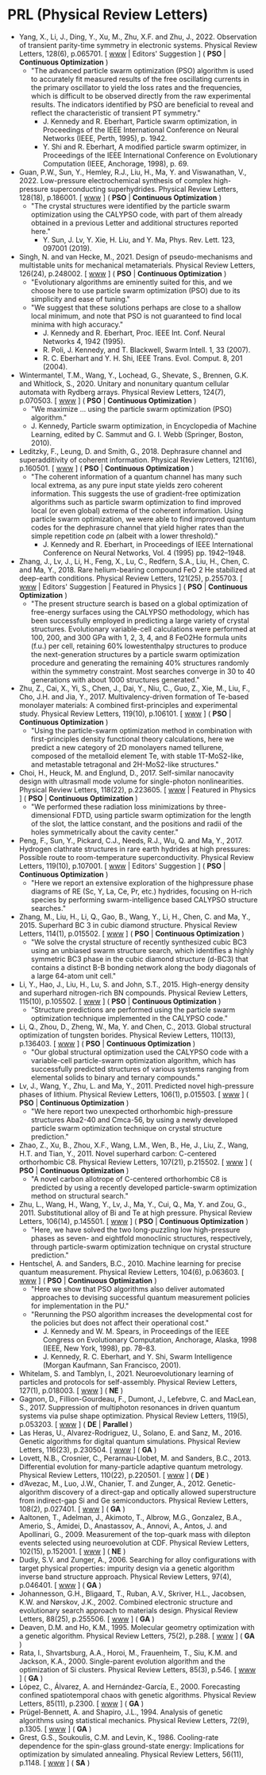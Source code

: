# PRL (Physical Review Letters)

* Yang, X., Li, J., Ding, Y., Xu, M., Zhu, X.F. and Zhu, J., 2022. Observation of transient parity-time symmetry in electronic systems. Physical Review Letters, 128(6), p.065701. [ [www](https://journals.aps.org/prl/abstract/10.1103/PhysRevLett.128.065701) | Editors' Suggestion ] ( **PSO** | **Continuous Optimization** )
  * "The advanced particle swarm optimization (PSO) algorithm is used to accurately fit measured results of the free oscillating currents in the primary oscillator to yield the loss rates and the frequencies, which is difficult to be observed directly from the raw experimental results. The indicators identified by PSO are beneficial to reveal and reflect the characteristic of transient PT symmetry."
    *  J. Kennedy and R. Eberhart, Particle swarm optimization, in Proceedings of the IEEE International Conference on Neural Networks (IEEE, Perth, 1995), p. 1942.
    * Y. Shi and R. Eberhart, A modified particle swarm optimizer, in Proceedings of the IEEE International Conference on Evolutionary Computation (IEEE, Anchorage, 1998), p. 69.
* Guan, P.W., Sun, Y., Hemley, R.J., Liu, H., Ma, Y. and Viswanathan, V., 2022. Low-pressure electrochemical synthesis of complex high-pressure superconducting superhydrides. Physical Review Letters, 128(18), p.186001. [ [www](https://journals.aps.org/prl/abstract/10.1103/PhysRevLett.128.186001) ] ( **PSO** | **Continuous Optimization** )
  * "The crystal structures were identified by the particle swarm optimization using the CALYPSO code, with part of them already obtained in a previous Letter and additional structures reported here."
    * Y. Sun, J. Lv, Y. Xie, H. Liu, and Y. Ma, Phys. Rev. Lett. 123, 097001 (2019).
* Singh, N. and van Hecke, M., 2021. Design of pseudo-mechanisms and multistable units for mechanical metamaterials. Physical Review Letters, 126(24), p.248002. [ [www](https://journals.aps.org/prl/abstract/10.1103/PhysRevLett.126.248002) ] ( **PSO** | **Continuous Optimization** )
  * "Evolutionary algorithms are eminently suited for this, and we choose here to use particle swarm optimization (PSO) due to its simplicity and ease of tuning."
  * "We suggest that these solutions perhaps are close to a shallow local minimum, and note that PSO is not guaranteed to find local minima with high accuracy."
    * J. Kennedy and R. Eberhart, Proc. IEEE Int. Conf. Neural Networks 4, 1942 (1995).
    * R. Poli, J. Kennedy, and T. Blackwell, Swarm Intell. 1, 33 (2007).
    * R. C. Eberhart and Y. H. Shi, IEEE Trans. Evol. Comput. 8, 201 (2004).
* Wintermantel, T.M., Wang, Y., Lochead, G., Shevate, S., Brennen, G.K. and Whitlock, S., 2020. Unitary and nonunitary quantum cellular automata with Rydberg arrays. Physical Review Letters, 124(7), p.070503. [ [www](https://journals.aps.org/prl/abstract/10.1103/PhysRevLett.124.070503) ] ( **PSO** | **Continuous Optimization** )
  * "We maximize ... using the particle swarm optimization (PSO) algorithm."
  * J. Kennedy, Particle swarm optimization, in Encyclopedia of Machine Learning, edited by C. Sammut and G. I. Webb (Springer, Boston, 2010).
* Leditzky, F., Leung, D. and Smith, G., 2018. Dephrasure channel and superadditivity of coherent information. Physical Review Letters, 121(16), p.160501. [ [www](https://journals.aps.org/prl/abstract/10.1103/PhysRevLett.121.160501) ] ( **PSO** | **Continuous Optimization** )
  * "The coherent information of a quantum channel has many such local extrema, as any pure input state yields zero coherent information. This suggests the use of gradient-free optimization algorithms such as particle swarm optimization to find improved local (or even global) extrema of the coherent information. Using particle swarm optimization, we were able to find improved quantum codes for the dephrasure channel that yield higher rates than the simple repetition code ρn (albeit with a lower threshold)."
    * J. Kennedy and R. Eberhart, in Proceedings of IEEE International Conference on Neural Networks, Vol. 4 (1995) pp. 1942–1948.
* Zhang, J., Lv, J., Li, H., Feng, X., Lu, C., Redfern, S.A., Liu, H., Chen, C. and Ma, Y., 2018. Rare helium-bearing compound FeO 2 He stabilized at deep-earth conditions. Physical Review Letters, 121(25), p.255703. [ [www](https://journals.aps.org/prl/abstract/10.1103/PhysRevLett.121.255703) | Editors' Suggestion | Featured in Physics ] ( **PSO** | **Continuous Optimization** )
  * "The present structure search is based on a global optimization of free-energy surfaces using the CALYPSO methodology, which has been successfully employed in predicting a large variety of crystal structures. Evolutionary variable-cell calculations were performed at 100, 200, and 300 GPa with 1, 2, 3, 4, and 8
FeO2He formula units (f.u.) per cell, retaining 60% lowestenthalpy structures to produce the next-generation structures by a particle swarm optimization procedure and
generating the remaining 40% structures randomly within the symmetry constraint. Most searches converge in 30 to 40 generations with about 1000 structures generated."
* Zhu, Z., Cai, X., Yi, S., Chen, J., Dai, Y., Niu, C., Guo, Z., Xie, M., Liu, F., Cho, J.H. and Jia, Y., 2017. Multivalency-driven formation of Te-based monolayer materials: A combined first-principles and experimental study. Physical Review Letters, 119(10), p.106101. [ [www](https://journals.aps.org/prl/abstract/10.1103/PhysRevLett.119.106101) ] ( **PSO** | **Continuous Optimization** )
  * "Using the particle-swarm optimization method in combination with first-principles density functional theory calculations, here we predict a new category of 2D monolayers named tellurene, composed of the metalloid element Te, with stable 1T-MoS2-like, and metastable tetragonal and 2H-MoS2-like structures."
* Choi, H., Heuck, M. and Englund, D., 2017. Self-similar nanocavity design with ultrasmall mode volume for single-photon nonlinearities. Physical Review Letters, 118(22), p.223605. [ [www](https://journals.aps.org/prl/abstract/10.1103/PhysRevLett.118.223605) | Featured in Physics ] ( **PSO** | **Continuous Optimization** )
  * "We performed these radiation loss minimizations by three-dimensional FDTD, using particle swarm optimization for the length of the slot, the lattice constant, and the positions and radii of the holes symmetrically about the cavity center."
* Peng, F., Sun, Y., Pickard, C.J., Needs, R.J., Wu, Q. and Ma, Y., 2017. Hydrogen clathrate structures in rare earth hydrides at high pressures: Possible route to room-temperature superconductivity. Physical Review Letters, 119(10), p.107001. [ [www](https://journals.aps.org/prl/abstract/10.1103/PhysRevLett.119.107001) | Editors' Suggestion ] ( **PSO** | **Continuous Optimization** )
  * "Here we report an extensive exploration of the highpressure phase diagrams of RE (Sc, Y, La, Ce, Pr, etc.) hydrides, focusing on H-rich species by performing swarm-intelligence based CALYPSO structure searches."
* Zhang, M., Liu, H., Li, Q., Gao, B., Wang, Y., Li, H., Chen, C. and Ma, Y., 2015. Superhard BC 3 in cubic diamond structure. Physical Review Letters, 114(1), p.015502. [ [www](https://journals.aps.org/prl/abstract/10.1103/PhysRevLett.114.015502) ] ( **PSO** | **Continuous Optimization** )
  * "We solve the crystal structure of recently synthesized cubic BC3 using an unbiased swarm structure search, which identifies a highly symmetric BC3 phase in the cubic diamond structure (d-BC3) that contains a distinct B-B bonding network along the body diagonals of a large 64-atom unit cell."
* Li, Y., Hao, J., Liu, H., Lu, S. and John, S.T., 2015. High-energy density and superhard nitrogen-rich BN compounds. Physical Review Letters, 115(10), p.105502. [ [www](https://journals.aps.org/prl/abstract/10.1103/PhysRevLett.115.105502) ] ( **PSO** | **Continuous Optimization** )
  * "Structure predictions are performed using the particle swarm optimization technique implemented in the CALYPSO code."
* Li, Q., Zhou, D., Zheng, W., Ma, Y. and Chen, C., 2013. Global structural optimization of tungsten borides. Physical Review Letters, 110(13), p.136403. [ [www](https://journals.aps.org/prl/abstract/10.1103/PhysRevLett.110.136403) ] ( **PSO** | **Continuous Optimization** )
  * "Our global structural optimization used the CALYPSO code with a variable-cell particle-swarm optimization algorithm, which has successfully predicted structures of various systems ranging from elemental solids to binary and ternary compounds."
* Lv, J., Wang, Y., Zhu, L. and Ma, Y., 2011. Predicted novel high-pressure phases of lithium. Physical Review Letters, 106(1), p.015503. [ [www](https://journals.aps.org/prl/abstract/10.1103/PhysRevLett.106.015503) ] ( **PSO** | **Continuous Optimization** )
  * "We here report two unexpected orthorhombic high-pressure structures Aba2-40 and Cmca-56, by using a newly developed particle swarm optimization technique on crystal structure prediction."
* Zhao, Z., Xu, B., Zhou, X.F., Wang, L.M., Wen, B., He, J., Liu, Z., Wang, H.T. and Tian, Y., 2011. Novel superhard carbon: C-centered orthorhombic C8. Physical Review Letters, 107(21), p.215502. [ [www](https://journals.aps.org/prl/abstract/10.1103/PhysRevLett.107.215502) ] ( **PSO** | **Continuous Optimization** )
  * "A novel carbon allotrope of C-centered orthorhombic C8 is predicted by using a recently developed particle-swarm optimization method on structural search."
* Zhu, L., Wang, H., Wang, Y., Lv, J., Ma, Y., Cui, Q., Ma, Y. and Zou, G., 2011. Substitutional alloy of Bi and Te at high pressure. Physical Review Letters, 106(14), p.145501. [ [www](https://journals.aps.org/prl/abstract/10.1103/PhysRevLett.106.145501) ] ( **PSO** | **Continuous Optimization** )
  * "Here, we have solved the two long-puzzling low high-pressure phases as seven- and eightfold monoclinic structures, respectively, through particle-swarm optimization technique on crystal structure prediction."
* Hentschel, A. and Sanders, B.C., 2010. Machine learning for precise quantum measurement. Physical Review Letters, 104(6), p.063603. [ [www](https://journals.aps.org/prl/abstract/10.1103/PhysRevLett.104.063603) ] ( **PSO** | **Continuous Optimization** )
  * "Here we show that PSO algorithms also deliver automated approaches to devising successful quantum measurement policies for implementation in the PU."
  * "Rerunning the PSO algorithm increases the developmental cost for the policies but does not affect their operational cost."
    * J. Kennedy and W. M. Spears, in Proceedings of the IEEE Congress on Evolutionary Computation, Anchorage, Alaska, 1998 (IEEE, New York, 1998), pp. 78–83.
    * J. Kennedy, R. C. Eberhart, and Y. Shi, Swarm Intelligence (Morgan Kaufmann, San Francisco, 2001).
* Whitelam, S. and Tamblyn, I., 2021. Neuroevolutionary learning of particles and protocols for self-assembly. Physical Review Letters, 127(1), p.018003. [ [www](https://journals.aps.org/prl/abstract/10.1103/PhysRevLett.127.018003) ] ( **NE** )
* Gagnon, D., Fillion-Gourdeau, F., Dumont, J., Lefebvre, C. and MacLean, S., 2017. Suppression of multiphoton resonances in driven quantum systems via pulse shape optimization. Physical Review Letters, 119(5), p.053203. [ [www](https://journals.aps.org/prl/abstract/10.1103/PhysRevLett.119.053203) ] ( **DE** | **Parallel** )
* Las Heras, U., Alvarez-Rodriguez, U., Solano, E. and Sanz, M., 2016. Genetic algorithms for digital quantum simulations. Physical Review Letters, 116(23), p.230504. [ [www](https://journals.aps.org/prl/abstract/10.1103/PhysRevLett.116.230504) ] ( **GA** )
* Lovett, N.B., Crosnier, C., Perarnau-Llobet, M. and Sanders, B.C., 2013. Differential evolution for many-particle adaptive quantum metrology. Physical Review Letters, 110(22), p.220501. [ [www](https://journals.aps.org/prl/abstract/10.1103/PhysRevLett.110.220501) ] ( **DE** )
* d’Avezac, M., Luo, J.W., Chanier, T. and Zunger, A., 2012. Genetic-algorithm discovery of a direct-gap and optically allowed superstructure from indirect-gap Si and Ge semiconductors. Physical Review Letters, 108(2), p.027401. [ [www](https://journals.aps.org/prl/abstract/10.1103/PhysRevLett.108.027401) ] ( **GA** )
* Aaltonen, T., Adelman, J., Akimoto, T., Albrow, M.G., Gonzalez, B.A., Amerio, S., Amidei, D., Anastassov, A., Annovi, A., Antos, J. and Apollinari, G., 2009. Measurement of the top-quark mass with dilepton events selected using neuroevolution at CDF. Physical Review Letters, 102(15), p.152001. [ [www](https://journals.aps.org/prl/abstract/10.1103/PhysRevLett.102.152001) ] ( **NE** )
* Dudiy, S.V. and Zunger, A., 2006. Searching for alloy configurations with target physical properties: impurity design via a genetic algorithm inverse band structure approach. Physical Review Letters, 97(4), p.046401. [ [www](https://journals.aps.org/prl/abstract/10.1103/PhysRevLett.97.046401) ] ( **GA** )
* Johannesson, G.H., Bligaard, T., Ruban, A.V., Skriver, H.L., Jacobsen, K.W. and Nørskov, J.K., 2002. Combined electronic structure and evolutionary search approach to materials design. Physical Review Letters, 88(25), p.255506. [ [www](https://journals.aps.org/prl/abstract/10.1103/PhysRevLett.88.255506) ] ( **GA** )
* Deaven, D.M. and Ho, K.M., 1995. Molecular geometry optimization with a genetic algorithm. Physical Review Letters, 75(2), p.288. [ [www](https://journals.aps.org/prl/abstract/10.1103/PhysRevLett.75.288) ] ( **GA** )
* Rata, I., Shvartsburg, A.A., Horoi, M., Frauenheim, T., Siu, K.M. and Jackson, K.A., 2000. Single-parent evolution algorithm and the optimization of Si clusters. Physical Review Letters, 85(3), p.546. [ [www](https://journals.aps.org/prl/abstract/10.1103/PhysRevLett.85.546) ] (  **GA** )
* López, C., Álvarez, A. and Hernández-García, E., 2000. Forecasting confined spatiotemporal chaos with genetic algorithms. Physical Review Letters, 85(11), p.2300. [ [www](https://journals.aps.org/prl/abstract/10.1103/PhysRevLett.85.2300) ] ( **GA** )
* Prügel-Bennett, A. and Shapiro, J.L., 1994. Analysis of genetic algorithms using statistical mechanics. Physical Review Letters, 72(9), p.1305. [ [www](https://journals.aps.org/prl/abstract/10.1103/PhysRevLett.72.1305) ] ( **GA** )
* Grest, G.S., Soukoulis, C.M. and Levin, K., 1986. Cooling-rate dependence for the spin-glass ground-state energy: Implications for optimization by simulated annealing. Physical Review Letters, 56(11), p.1148. [ [www](https://journals.aps.org/prl/abstract/10.1103/PhysRevLett.56.1148) ] ( **SA** )

